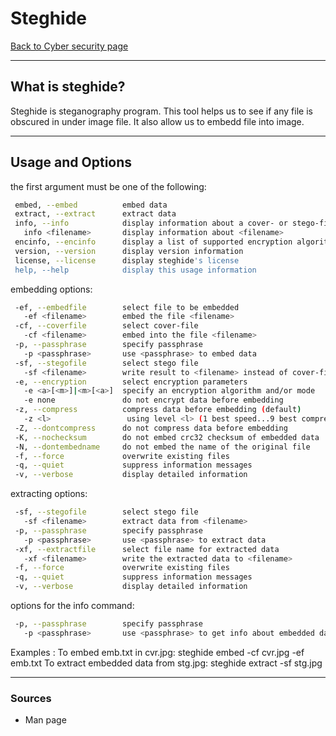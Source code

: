 # Steghide
[Back to Cyber security page](../index.md)

---

## What is steghide?
Steghide is steganography program. This tool helps us to see if any file is obscured in under image file. It also allow us to embedd file into image.

---

## Usage and Options

the first argument must be one of the following:
```bash
 embed, --embed          embed data
 extract, --extract      extract data
 info, --info            display information about a cover- or stego-file
   info <filename>       display information about <filename>
 encinfo, --encinfo      display a list of supported encryption algorithms
 version, --version      display version information
 license, --license      display steghide's license
 help, --help            display this usage information
```

embedding options:
```bash
 -ef, --embedfile        select file to be embedded
   -ef <filename>        embed the file <filename>
 -cf, --coverfile        select cover-file
   -cf <filename>        embed into the file <filename>
 -p, --passphrase        specify passphrase
   -p <passphrase>       use <passphrase> to embed data
 -sf, --stegofile        select stego file
   -sf <filename>        write result to <filename> instead of cover-file
 -e, --encryption        select encryption parameters
   -e <a>[<m>]|<m>[<a>]  specify an encryption algorithm and/or mode
   -e none               do not encrypt data before embedding
 -z, --compress          compress data before embedding (default)
   -z <l>                 using level <l> (1 best speed...9 best compression)
 -Z, --dontcompress      do not compress data before embedding
 -K, --nochecksum        do not embed crc32 checksum of embedded data
 -N, --dontembedname     do not embed the name of the original file
 -f, --force             overwrite existing files
 -q, --quiet             suppress information messages
 -v, --verbose           display detailed information
```

extracting options:
```bash
 -sf, --stegofile        select stego file
   -sf <filename>        extract data from <filename>
 -p, --passphrase        specify passphrase
   -p <passphrase>       use <passphrase> to extract data
 -xf, --extractfile      select file name for extracted data
   -xf <filename>        write the extracted data to <filename>
 -f, --force             overwrite existing files
 -q, --quiet             suppress information messages
 -v, --verbose           display detailed information
```

options for the info command:
```bash
 -p, --passphrase        specify passphrase
   -p <passphrase>       use <passphrase> to get info about embedded data
```

Examples :
To embed emb.txt in cvr.jpg: steghide embed -cf cvr.jpg -ef emb.txt
To extract embedded data from stg.jpg: steghide extract -sf stg.jpg

---

### Sources 
- Man page

